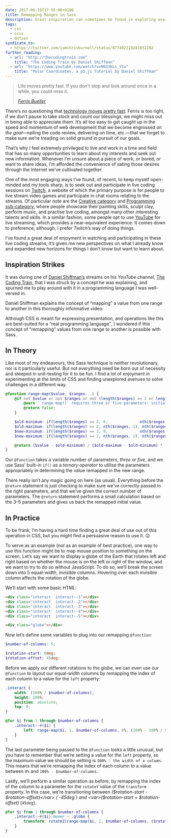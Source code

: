 ```yaml
---
date: 2017-06-15T17:55:00+0100
title: Remapping Ranges in Sass
description: Great inspiration can sometimes be found in exploring available opportunities and embracing new ideas. In this article, I'll try to replicate a foreign concept in a familiar way, and explain why I decided to even do it.
tags:
  - css
  - scss
  - motion
syndicate_to:
  - https://twitter.com/iamchrisburnell/status/877492210241032192
further_reading:
  - url: "http://thecodingtrain.com"
    title: "The Coding Train by Daniel Shiffman"
  - url: "https://www.youtube.com/watch?v=N633bLi_YCw"
    title: "Polar Coordinates, a p5.js Tutorial by Daniel Shiffman"
---
```


<blockquote>
	<p>Life moves pretty fast. If you don't stop and look around once in a while, you could miss it.</p>
	<cite class="h-cite"><a href="http://www.imdb.com/title/tt0091042/quotes/qt0441210" rel="external">Ferris Bueller</a></cite>
</blockquote>

There’s no questioning that [technology moves pretty fast](https://en.wikipedia.org/wiki/Moore%27s_law). Ferris is too right, if we don’t pause to take stock and count our blessings, we might miss out in being able to appreciate them. It’s all too easy to get caught up in the speed and momentum of web development that we become engrossed on *the goal*—nailing the code review, delivering on time, etc.—that we forget to make sure we’re treading on solid ground in pursuit of our goals.

That’s why I feel extremely privileged to live and work in a time and field that has so many opportunities to learn about my interests and seek out new information. Whenever I’m unsure about a piece of work, or bored, or want to share ideas, I’m afforded the convenience of sating those desires through the Internet we’ve cultivated together.

One of the most engaging ways I’ve found, of recent, to keep myself open-minded and my tools sharp, is to seek out and participate in live coding sessions on [Twitch](https://twitch.tv), a website of which the primary purpose is for people to live stream video games and participate in chat rooms relating to the streams. Of particular note are the [Creative category](https://www.twitch.tv/directory/game/Creative/) and [Programming sub-category](https://www.twitch.tv/directory/game/Creative/programming), where people showcase their painting skills, sculpt clay, perform music, and practise live coding, amongst many other interesting talents and skills. In a similar fashion, some people opt to use [YouTube](https://www.youtube.com/) for live streaming, which provides a near-equivalent experience. It comes down to preference; although, I prefer *Twitch’s* way of doing things.

I’ve found a great deal of enjoyment in watching and participating in these live coding streams; it’s given me new perspectives on what I already know and expanded new horizons for things I don’t know but want to learn about.

## Inspiration Strikes

It was during one of [Daniel Shiffman’s](https://twitter.com/shiffman) streams on his *YouTube* channel, [The Coding Train](https://www.youtube.com/user/shiffman/live), that I was struck by a concept he was explaining, and spurned me to play around with it in a programming language I was well-versed in.

Daniel Shiffman explains the concept of <q>mapping</q> a value from one range to another in this thoroughly informative video:

<c-youtube slug="nicMAoW6u1g" label="2.4: The map() Function - p5.js Tutorial"></c-youtube>

Although CSS is meant for expressing presentation, and operations like this are best-suited for a <q>real programming language</q>, I wondered if this concept of <q>remapping</q> values from one range to another is possible with Sass.

## In Theory

Like most of my endeavours, this Sass technique is neither revolutionary, nor is it particularly useful. But not everything need be born out of necessity and steeped in unit-testing for it to be fun. I find a lot of enjoyment in experimenting at the limits of CSS and finding unexplored avenues to solve challenges in a different way.

```scss
@function range-map($value, $ranges...) {
	@if not $value or not $ranges or not (length($ranges) == 2 or length($ranges) == 4) {
		@warn "`range-map()` requires three or five parameters: initial value, (old minimum), old maximum, (new minimum), and new maximum.";
		@return false;
	}

	$old-minimum: if(length($ranges) == 2, 0,			   nth($ranges, 1));
	$old-maximum: if(length($ranges) == 2, nth($ranges, 1), nth($ranges, 2));
	$new-minimum: if(length($ranges) == 2, 0,			   nth($ranges, 3));
	$new-maximum: if(length($ranges) == 2, nth($ranges, 2), nth($ranges, 4));

	@return ($value - $old-minimum) / ($old-maximum - $old-minimum) * ($new-maximum - $new-minimum) + $new-minimum;
}
```

Our `@function` takes a variable number of parameters, *three* or *five*, and we use Sass’ built-in `if()` as a <dfn title="an operator which takes three arguments and defines a conditional expression, resulting in one of two outputs based on a single input">ternary operator</dfn> to utilise the parameters appropriately in determining the value remapped in the new range.

There really isn’t any magic going on here (as usual). Everything before the `@return` statement is just checking to make sure we’ve correctly passed in the right parameters, and that we’ve given the correct number of parameters. The `@return` statement performs a small calculation based on the 3–5 parameters and gives us back the remapped initial value.

## In Practice

To be frank, I’m having a hard time finding a great deal of use out of this operation in CSS, but you might find a persuasive reason to use it. 😉

To serve as an example (*not* as an example of best practice), one way to use this function might be to map mouse position to something on the screen. Let’s say we want to display a globe of the Earth that rotates left and right based on whether the mouse is on the left or right of the window, and we want to try to do so without JavaScript. To do so, we’ll break the screen down into 5 equal-width, invisible columns. Hovering over each invisible column affects the rotation of the globe.

We’ll start with some basic HTML:

```html
<div class="interact  interact--1"></div>
<div class="interact  interact--2"></div>
<div class="interact  interact--3"></div>
<div class="interact  interact--4"></div>
<div class="interact  interact--5"></div>

<div class="globe"></div>
```

Now let’s define some variables to plug into our remapping `@function`:

```scss
$number-of-columns: 5;

$rotation-start: 0deg;
$rotation-offset: 45deg;
```

Before we apply our different rotations to the globe, we can even use our `@function` to layout our equal-width columns by remapping the index of each column to a value for the `left` property:

```scss
.interact {
	width: (100% / $number-of-columns);
	height: 100%;
	position: absolute;
	top: 0;
}

@for $i from 1 through $number-of-columns {
	.interact--#{$i} {
		left: range-map($i, 1, $number-of-columns, 0%, (100% - 100% / $number-of-columns));
	}
}
```

The last parameter being passed to the `@function` looks a little unusual, but you have to remember that we’re setting a value for the `left` property, so the maximum value we should be setting is `100% - the width of a column`. This means that we’re remapping the index of each column to a value between `0%` and `100% - $number-of-columns`.

Lastly, we’ll perform a similar operation as before, by remapping the index of the column to a parameter for the `rotateY` value of the `transform` property. In this case, we’re transitioning between <var>($rotation-start - $rotation-offset)</var> (`-45deg`) and <var>($rotation-start + $rotation-offset)</var> (`45deg`).

```scss
@for $i from 1 through $number-of-columns {
	.interact--#{$i}:hover ~ .globe {
		transform: rotateZ(range-map($i, 1, $number-of-columns, ($rotation-start - $rotation-offset), ($rotation-start + $rotation-offset)));
	}
}
```

<c-codepen slug="vZyywR"></c-codepen>

<c-codepen slug="myyRqp"></c-codepen>
